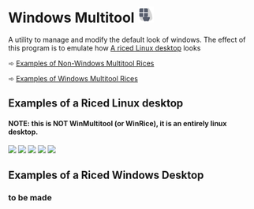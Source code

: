 # Windows Multitool <img src="assets/icon.png" width="32">

A utility to manage and modify the default look of windows.
The effect of this program is to emulate how [A riced Linux desktop](https://thatnixguy.github.io/posts/ricing/) looks

➾ [Examples of Non-Windows Multitool Rices](#examples-of-a-riced-linux-desktop)

➾ [Examples of Windows Multitool Rices](#examples-of-a-riced-windows-desktop)

## Examples of a Riced Linux desktop
#### NOTE: this is NOT WinMultitool (or WinRice), it is an entirely linux desktop.
<p>
<img src="https://thatnixguy.github.io/images/rice.png" width="300">
<img src="https://thatnixguy.github.io/images/rice3.png" width="300">
<img src="https://thatnixguy.github.io/images/rice4.png" width="300">
<img src="https://thatnixguy.github.io/images/rice5.png" width="300">
<img src="https://thatnixguy.github.io/images/cat.png" width="300">
</p>


## Examples of a Riced Windows Desktop
### to be made

